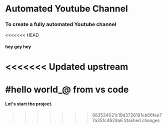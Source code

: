 # Automated Youtube Channel
### To create a fully automated Youtube channel
<<<<<<< HEAD
#### hey gey hey
<<<<<<< Updated upstream
=======
#hello world_@ from vs code
=======
#### Let's start the project.
>>>>>>> 683534021c19d3726191cb66fee77a351c4629a6
>>>>>>> Stashed changes
